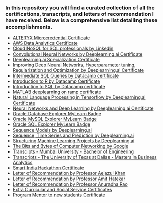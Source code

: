 <h3>In this repository you will find a curated collection of all the certifications, transcripts, and letters of recommendation I have received. Below is a comprehensive list detailing these accomplishments. </h3>

<ul>
        <li><a href="">ALTERYX Microcredential Certificate</a></li>
        <li><a href="">AWS Data Analytics Certificate</a></li>
        <li><a href="">Cloud NoSQL for SQL professionals by Linkedin</a></li>
        <li><a href="">Convolutional Neural Networks by Deeplearning.ai Certificate</a></li>
        <li><a href="">Deeplearning.ai Specialization Certificate</a></li>
        <li><a href="">Improving Deep Neural Networks, Hyperparameter tuning, Regularization and Optimization by Deeplearning.ai Certificate</a></li>
        <li><a href="">Intermediate SQL Queries by Datacamp certificate</a></li>
        <li><a href="">Introduction to R by Datacamp Certificate</a></li>
        <li><a href="">Introduction to SQL by Datacamp certificate</a></li>
        <li><a href="">MATLAB deeplearning on ramp certificate</a></li>
        <li><a href="">Natural Language Processing in Tensorflow by Deeplearning.ai Certificate</a></li>
        <li><a href="">Neural Networks and Deep Learning by Deeplearning.ai Certificate</a></li>
        <li><a href="">Oracle Database Explorer MyLearn Badge</a></li>
        <li><a href="">Oracle MySQL Explorer MyLearn Badge</a></li>
        <li><a href="">Oracle SQL Explorer MyLearn Badge</a></li>
        <li><a href="">Sequence Models by Deeplearning.ai</a></li>
        <li><a href="">Sequence, Time Series and Prediction by Deeplearning.ai</a></li>
        <li><a href="">Structuring Machine Learning Projects by Deeplearning.ai</a></li>
        <li><a href="">The Bits and Bytes of Computer Networking by Google</a></li>
        <li><a href="">Transcipts - Mumbai University - Bachelor of Engineering</a></li>
        <li><a href="">Transcripts - The University of Texas at Dallas - Masters in Business Analytics</a></li>
        <li><a href="">Smart India Hackathon Certificate</a></li>
        <li><a href="">Letter of Recommendation by Professor Aejazul Khan</a></li>
        <li><a href="">Letter of Recommendation by Professor Amit Hatekar</a></li>
        <li><a href="">Letter of Recommendation by Professor Anuradha Rao</a></li>
        <li><a href="">Extra Curricular and Social Service Certificates</a></li>
        <li><a href="">Program Mentor to new students Certificate</a></li>        
</ul>
